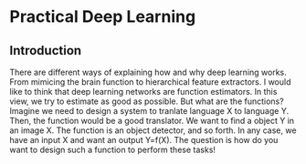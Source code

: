 
# Practical Deep Learning

## Introduction
There are different ways of explaining how and why deep learning works. From mimicing the brain function to hierarchical feature extractors. I would like to think that deep learning networks are function estimators. In this view, we try to estimate as good as possible. But what are the functions? Imagine we need to design a system to tranlate language X to language Y. Then, the function would be a good translator. We want to find a object Y in an image X. The function is an object detector, and so forth. In any case, we have an input X and want an output Y=f(X). The question is how do you want to design such a function to perform these tasks! 





